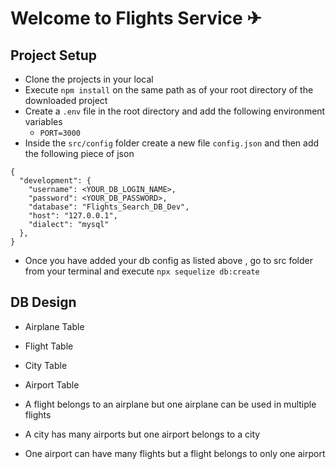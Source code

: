 # Welcome to Flights Service ✈

## Project Setup
- Clone the projects in your local 
- Execute `npm install` on the same path as of your root directory of the downloaded project
- Create a `.env` file in the root directory and add the following environment variables
    - `PORT=3000`
- Inside the `src/config` folder create a new file `config.json` and then add the following piece of json

```
{
  "development": {
    "username": <YOUR_DB_LOGIN_NAME>,
    "password": <YOUR_DB_PASSWORD>,
    "database": "Flights_Search_DB_Dev",
    "host": "127.0.0.1",
    "dialect": "mysql"
  },
}

```
- Once you have added your db config as listed above , go to src folder from your terminal and execute `npx sequelize db:create`


## DB Design
- Airplane Table
- Flight Table
- City Table
- Airport Table

- A flight belongs to an airplane but one airplane can be used in multiple flights
- A city has many airports but one airport belongs to a city
- One airport can have many flights but a flight belongs to only one airport


